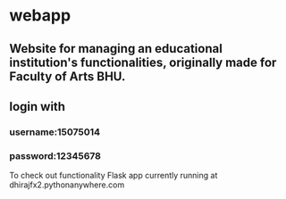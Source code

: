 # webapp
## Website for managing an educational institution's functionalities, originally made for Faculty of Arts BHU. 
## login with
### username:15075014
### password:12345678

To check out functionality
Flask app currently running at dhirajfx2.pythonanywhere.com

